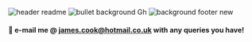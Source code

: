 ![header readme](https://user-images.githubusercontent.com/125384035/218991676-468169fb-3d30-40cf-b438-3a46b7d47c4b.jpg)
![bullet background Gh](https://user-images.githubusercontent.com/125384035/218989120-5717c89a-7396-4fd6-93bd-1964fcd0db9b.jpg)
![background footer new](https://user-images.githubusercontent.com/125384035/218988300-93586f3e-ec67-4db9-afc9-ac76e49c5861.jpg)




#### 💬 e-mail me @ james.cook@hotmail.co.uk with any queries you have!


